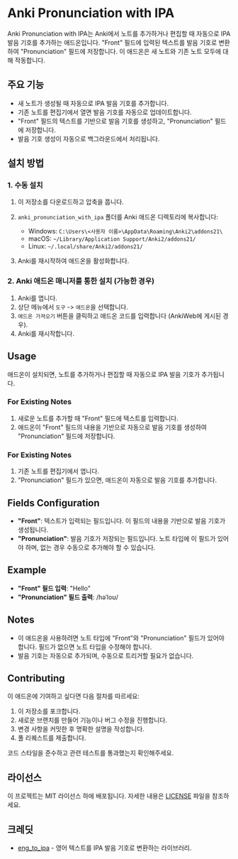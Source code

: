 # Anki Pronunciation with IPA

Anki Pronunciation with IPA는 Anki에서 노트를 추가하거나 편집할 때 자동으로 IPA 발음 기호를 추가하는 애드온입니다. "Front" 필드에 입력된 텍스트를 발음 기호로 변환하여 "Pronunciation" 필드에 저장합니다. 이 애드온은 새 노트와 기존 노트 모두에 대해 작동합니다.

## 주요 기능

- 새 노트가 생성될 때 자동으로 IPA 발음 기호를 추가합니다.
- 기존 노트를 편집기에서 열면 발음 기호를 자동으로 업데이트합니다.
- "Front" 필드의 텍스트를 기반으로 발음 기호를 생성하고, "Pronunciation" 필드에 저장합니다.
- 발음 기호 생성이 자동으로 백그라운드에서 처리됩니다.

## 설치 방법

### 1. 수동 설치

1. 이 저장소를 다운로드하고 압축을 풉니다.
2. `anki_pronunciation_with_ipa` 폴더를 Anki 애드온 디렉토리에 복사합니다:

   - Windows: `C:\Users\<사용자 이름>\AppData\Roaming\Anki2\addons21\`
   - macOS: `~/Library/Application Support/Anki2/addons21/`
   - Linux: `~/.local/share/Anki2/addons21/`

3. Anki를 재시작하여 애드온을 활성화합니다.

### 2. Anki 애드온 매니저를 통한 설치 (가능한 경우)

1. Anki를 엽니다.
2. 상단 메뉴에서 `도구` -> `애드온`을 선택합니다.
3. `애드온 가져오기` 버튼을 클릭하고 애드온 코드를 입력합니다 (AnkiWeb에 게시된 경우).
4. Anki를 재시작합니다.

## Usage

애드온이 설치되면, 노트를 추가하거나 편집할 때 자동으로 IPA 발음 기호가 추가됩니다.

### For Existing Notes

1. 새로운 노트를 추가할 때 "Front" 필드에 텍스트를 입력합니다.
2. 애드온이 "Front" 필드의 내용을 기반으로 자동으로 발음 기호를 생성하여 "Pronunciation" 필드에 저장합니다.

### For Existing Notes

1. 기존 노트를 편집기에서 엽니다.
2. "Pronunciation" 필드가 있으면, 애드온이 자동으로 발음 기호를 추가합니다.

## Fields Configuration

- **"Front"**: 텍스트가 입력되는 필드입니다. 이 필드의 내용을 기반으로 발음 기호가 생성됩니다.
- **"Pronunciation"**: 발음 기호가 저장되는 필드입니다. 노트 타입에 이 필드가 있어야 하며, 없는 경우 수동으로 추가해야 할 수 있습니다.

## Example

- **"Front" 필드 입력**: "Hello"
- **"Pronunciation" 필드 출력**: /həˈloʊ/

## Notes

- 이 애드온을 사용하려면 노트 타입에 "Front"와 "Pronunciation" 필드가 있어야 합니다. 필드가 없으면 노트 타입을 수정해야 합니다.
- 발음 기호는 자동으로 추가되며, 수동으로 트리거할 필요가 없습니다.

## Contributing

이 애드온에 기여하고 싶다면 다음 절차를 따르세요:

1. 이 저장소를 포크합니다.
2. 새로운 브랜치를 만들어 기능이나 버그 수정을 진행합니다.
3. 변경 사항을 커밋한 후 명확한 설명을 작성합니다.
4. 풀 리퀘스트를 제출합니다.

코드 스타일을 준수하고 관련 테스트를 통과했는지 확인해주세요.

## 라이선스

이 프로젝트는 MIT 라이선스 하에 배포됩니다. 자세한 내용은 [LICENSE](./LICENSE) 파일을 참조하세요.

## 크레딧

- [eng_to_ipa](https://github.com/mphilli/English-to-IPA) - 영어 텍스트를 IPA 발음 기호로 변환하는 라이브러리.
